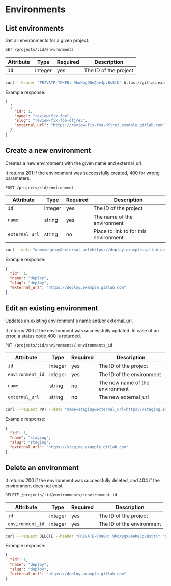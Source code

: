 # Environments

## List environments

Get all environments for a given project.

```
GET /projects/:id/environments
```

| Attribute | Type    | Required | Description           |
| --------- | ------- | -------- | --------------------- |
| `id`      | integer | yes      | The ID of the project |

```bash
curl --header "PRIVATE-TOKEN: 9koXpg98eAheJpvBs5tK" https://gitlab.example.com/api/v3/projects/1/environments
```

Example response:

```json
[
  {
    "id": 1,
    "name": "review/fix-foo",
    "slug": "review-fix-foo-dfjre3",
    "external_url": "https://review-fix-foo-dfjre3.example.gitlab.com"
  }
]
```

## Create a new environment

Creates a new environment with the given name and external_url.

It returns 201 if the environment was successfully created, 400 for wrong parameters.

```
POST /projects/:id/environment
```

| Attribute     | Type    | Required | Description                  |
| ------------- | ------- | -------- | ---------------------------- |
| `id`          | integer | yes      | The ID of the project        |
| `name`        | string  | yes      | The name of the environment  |
| `external_url` | string  | no     | Place to link to for this environment |

```bash
curl --data "name=deploy&external_url=https://deploy.example.gitlab.com" --header "PRIVATE-TOKEN: 9koXpg98eAheJpvBs5tK" "https://gitlab.example.com/api/v3/projects/1/environments"
```

Example response:

```json
{
  "id": 1,
  "name": "deploy",
  "slug": "deploy",
  "external_url": "https://deploy.example.gitlab.com"
}
```

## Edit an existing environment

Updates an existing environment's name and/or external_url.

It returns 200 if the environment was successfully updated. In case of an error, a status code 400 is returned.

```
PUT /projects/:id/environments/:environments_id
```

| Attribute       | Type    | Required                          | Description                      |
| --------------- | ------- | --------------------------------- | -------------------------------  |
| `id`            | integer | yes                               | The ID of the project            |
| `environment_id` | integer | yes | The ID of the environment  | The ID of the environment        |
| `name`          | string  | no                                | The new name of the environment  |
| `external_url`  | string  | no                                | The new external_url             |

```bash
curl --request PUT --data "name=staging&external_url=https://staging.example.gitlab.com" --header "PRIVATE-TOKEN: 9koXpg98eAheJpvBs5tK" "https://gitlab.example.com/api/v3/projects/1/environment/1"
```

Example response:

```json
{
  "id": 1,
  "name": "staging",
  "slug": "staging",
  "external_url": "https://staging.example.gitlab.com"
}
```

## Delete an environment

It returns 200 if the environment was successfully deleted, and 404 if the environment does not exist.

```
DELETE /projects/:id/environments/:environment_id
```

| Attribute | Type    | Required | Description           |
| --------- | ------- | -------- | --------------------- |
| `id` | integer | yes | The ID of the project |
| `environment_id` | integer | yes | The ID of the environment |

```bash
curl --request DELETE --header "PRIVATE-TOKEN: 9koXpg98eAheJpvBs5tK" "https://gitlab.example.com/api/v3/projects/1/environment/1"
```

Example response:

```json
{
  "id": 1,
  "name": "deploy",
  "slug": "deploy",
  "external_url": "https://deploy.example.gitlab.com"
}
```
